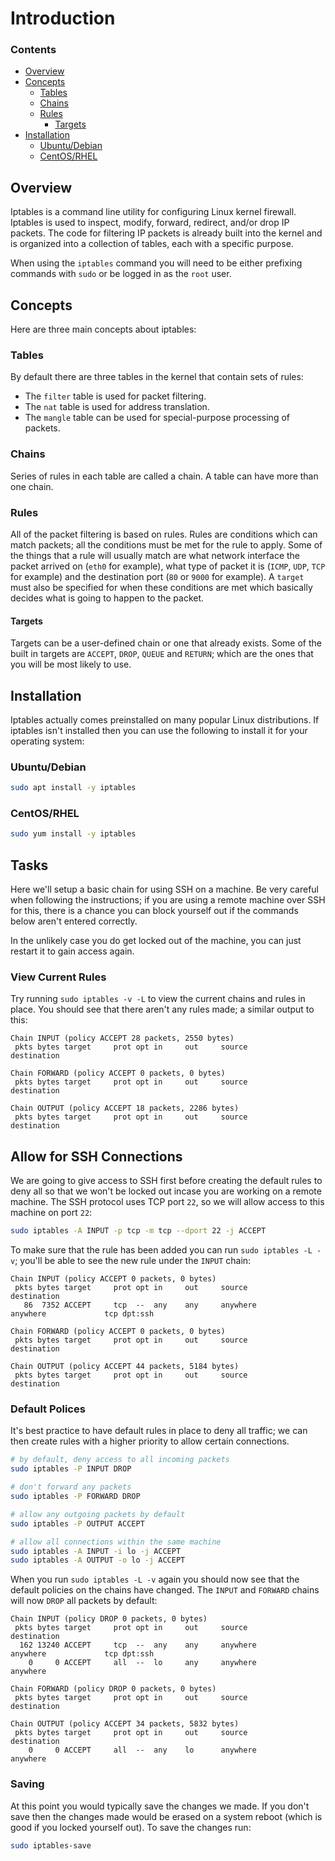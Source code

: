 # Introduction
<!--TOC_START-->
### Contents
- [Overview](#overview)
- [Concepts](#concepts)
	- [Tables](#tables)
	- [Chains](#chains)
	- [Rules](#rules)
		- [Targets](#targets)
- [Installation](#installation)
	- [Ubuntu/Debian](#ubuntudebian)
	- [CentOS/RHEL](#centosrhel)

<!--TOC_END-->
## Overview
Iptables is a command line utility for configuring Linux kernel firewall.
Iptables is used to inspect, modify, forward, redirect, and/or drop IP packets.
The code for filtering IP packets is already built into the kernel and is organized into a collection of tables, each with a specific purpose. 

When using the `iptables` command you will need to be either prefixing commands with `sudo` or be logged in as the `root` user.

## Concepts
Here are three main concepts about iptables:
### Tables
By default there are three tables in the kernel that contain sets of rules:
- The `filter` table is used for packet filtering.
- The `nat` table is used for address translation.
- The `mangle` table can be used for special-purpose processing of packets.
### Chains
Series of rules in each table are called a chain.
A table can have more than one chain.
### Rules
All of the packet filtering is based on rules.
Rules are conditions which can match packets; all the conditions must be met for the rule to apply.
Some of the things that a rule will usually match are what network interface the packet arrived on (`eth0` for example), what type of packet it is (`ICMP`, `UDP`, `TCP` for example) and the destination port (`80` or `9000` for example).
A `target` must also be specified for when these conditions are met which basically decides what is going to happen to the packet.
#### Targets
Targets can be a user-defined chain or one that already exists.
Some of the built in targets are `ACCEPT`, `DROP`, `QUEUE` and `RETURN`; which are the ones that you will be most likely to use.
## Installation
Iptables actually comes preinstalled on many popular Linux distributions.
If iptables isn't installed then you can use the following to install it for your operating system:
### Ubuntu/Debian
```bash
sudo apt install -y iptables
``` 
### CentOS/RHEL
```bash
sudo yum install -y iptables
```
## Tasks
Here we'll setup a basic chain for using SSH on a machine.
Be very careful when following the instructions; if you are using a remote machine over SSH for this, there is a chance you can block yourself out if the commands below aren't entered correctly.

In the unlikely case you do get locked out of the machine, you can just restart it to gain access again.
### View Current Rules
Try running `sudo iptables -v -L` to view the current chains and rules in place.
You should see that there aren't any rules made; a similar output to this:
```text
Chain INPUT (policy ACCEPT 28 packets, 2550 bytes)
 pkts bytes target     prot opt in     out     source               destination         

Chain FORWARD (policy ACCEPT 0 packets, 0 bytes)
 pkts bytes target     prot opt in     out     source               destination         

Chain OUTPUT (policy ACCEPT 18 packets, 2286 bytes)
 pkts bytes target     prot opt in     out     source               destination 
```
## Allow for SSH Connections
We are going to give access to SSH first before creating the default rules to deny all so that we won't be locked out incase you are working on a remote machine.
The SSH protocol uses TCP port `22`, so we will allow access to this machine on port `22`:
```bash
sudo iptables -A INPUT -p tcp -m tcp --dport 22 -j ACCEPT
```
To make sure that the rule has been added you can run `sudo iptables -L -v`; you'll be able to see the new rule under the `INPUT` chain:
```text
Chain INPUT (policy ACCEPT 0 packets, 0 bytes)
 pkts bytes target     prot opt in     out     source               destination
   86  7352 ACCEPT     tcp  --  any    any     anywhere             anywhere             tcp dpt:ssh

Chain FORWARD (policy ACCEPT 0 packets, 0 bytes)
 pkts bytes target     prot opt in     out     source               destination

Chain OUTPUT (policy ACCEPT 44 packets, 5184 bytes)
 pkts bytes target     prot opt in     out     source               destination
```
### Default Polices
It's best practice to have default rules in place to deny all traffic; we can then create rules with a higher priority to allow certain connections.
```bash
# by default, deny access to all incoming packets
sudo iptables -P INPUT DROP

# don't forward any packets
sudo iptables -P FORWARD DROP

# allow any outgoing packets by default
sudo iptables -P OUTPUT ACCEPT

# allow all connections within the same machine
sudo iptables -A INPUT -i lo -j ACCEPT
sudo iptables -A OUTPUT -o lo -j ACCEPT
```
When you run `sudo iptables -L -v` again you should now see that the default policies on the chains have changed.
The `INPUT` and `FORWARD` chains will now `DROP` all packets by default:
```text
Chain INPUT (policy DROP 0 packets, 0 bytes)
 pkts bytes target     prot opt in     out     source               destination         
  162 13240 ACCEPT     tcp  --  any    any     anywhere             anywhere             tcp dpt:ssh
    0     0 ACCEPT     all  --  lo     any     anywhere             anywhere            

Chain FORWARD (policy DROP 0 packets, 0 bytes)
 pkts bytes target     prot opt in     out     source               destination         

Chain OUTPUT (policy ACCEPT 34 packets, 5832 bytes)
 pkts bytes target     prot opt in     out     source               destination         
    0     0 ACCEPT     all  --  any    lo      anywhere             anywhere 
```
### Saving
At this point you would typically save the changes we made.
If you don't save then the changes made would be erased on a system reboot (which is good if you locked yourself out).
To save the changes run:
```bash
sudo iptables-save
```
